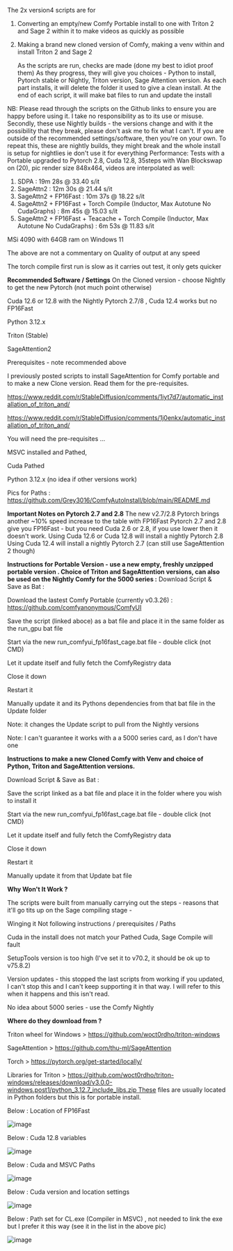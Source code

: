 The 2x version4 scripts are for 

1. Converting an empty/new Comfy Portable install to one with Triton 2 and Sage 2 within it to make videos as quickly as possible
2. Making a brand new cloned version of Comfy, making a venv within and install Triton 2 and Sage 2

   As the scripts are run, checks are made (done my best to idiot proof them)
   As they progress, they will give you choices - Python to install, Pytorch stable or Nightly, Triton version, Sage Attention version.
   As each part installs, it will delete the folder it used to give a clean install.
   At the end of each script, it will make bat files to run and update the install

NB: Please read through the scripts on the Github links to ensure you are happy before using it. I take no responsibility as to its use or misuse. Secondly, these use Nightly builds - the versions change and with it the possibility that they break, please don't ask me to fix what I can't. If you are outside of the recommended settings/software, then you're on your own.
To repeat this, these are nightly builds, they might break and the whole install is setup for nightlies ie don't use it for everything
Performance: Tests with a Portable upgraded to Pytorch 2.8, Cuda 12.8, 35steps with Wan Blockswap on (20), pic render size 848x464, videos are interpolated as well: 
1. SDPA :  19m 28s @ 33.40 s/it
2. SageAttn2 :  12m 30s @ 21.44 s/it
3. SageAttn2 + FP16Fast :  10m 37s @ 18.22 s/it
4. SageAttn2 + FP16Fast + Torch Compile (Inductor, Max Autotune No CudaGraphs) :  8m 45s @ 15.03 s/it
5. SageAttn2 + FP16Fast + Teacache + Torch Compile (Inductor, Max Autotune No CudaGraphs) : 6m 53s @ 11.83 s/it
   
MSi 4090 with 64GB ram on Windows 11

The above are not a commentary on Quality of output at any speed

The torch compile first run is slow as it carries out test, it only gets quicker

**Recommended Software / Settings**
On the Cloned version - choose Nightly to get the new Pytorch (not much point otherwise)

Cuda 12.6 or 12.8 with the Nightly Pytorch 2.7/8 , Cuda 12.4 works but no FP16Fast

Python 3.12.x

Triton (Stable)

SageAttention2

Prerequisites - note recommended above

I previously posted scripts to install SageAttention for Comfy portable and to make a new Clone version. Read them for the pre-requisites.

https://www.reddit.com/r/StableDiffusion/comments/1iyt7d7/automatic_installation_of_triton_and/

https://www.reddit.com/r/StableDiffusion/comments/1j0enkx/automatic_installation_of_triton_and/

You will need the pre-requisites ...

MSVC installed and Pathed,

Cuda Pathed

Python 3.12.x (no idea if other versions work)

Pics for Paths : https://github.com/Grey3016/ComfyAutoInstall/blob/main/README.md

**Important Notes on Pytorch 2.7 and 2.8**
The new v2.7/2.8 Pytorch brings another ~10% speed increase to the table with FP16Fast
Pytorch 2.7 and 2.8 give you FP16Fast - but you need Cuda 2.6 or 2.8, if you use lower then it doesn't work.
Using Cuda 12.6 or Cuda 12.8 will install a nightly Pytorch 2.8
Using Cuda 12.4 will install a nightly Pytorch 2.7 (can still use SageAttention 2 though)

**Instructions for Portable Version - use a new empty, freshly unzipped portable version . Choice of Triton and SageAttention versions, can also be used on the Nightly Comfy for the 5000 series :**
Download Script & Save as Bat :

Download the lastest Comfy Portable (currently v0.3.26) : https://github.com/comfyanonymous/ComfyUI

Save the script (linked aboce) as a bat file and place it in the same folder as the run_gpu bat file

Start via the new run_comfyui_fp16fast_cage.bat  file - double click (not CMD)

Let it update itself and fully fetch the ComfyRegistry data

Close it down

Restart it

Manually update it and its Pythons dependencies from that bat file in the Update folder

Note: it changes the Update script to pull from the Nightly versions

Note: I can't guarantee it works with a a 5000 series card, as I don't have one


**Instructions to make a new Cloned Comfy with Venv and choice of Python, Triton and SageAttention versions.**

Download Script & Save as Bat :

Save the script linked as a bat file and place it in the folder where you wish to install it

Start via the new run_comfyui_fp16fast_cage.bat  file - double click (not CMD)

Let it update itself and fully fetch the ComfyRegistry data

Close it down

Restart it

Manually update it from that Update bat file


**Why Won't It Work ?**

The scripts were built from manually carrying out the steps - reasons that it'll go tits up on the Sage compiling stage -

Winging it
Not following instructions / prerequisites / Paths

Cuda in the install does not match your Pathed Cuda, Sage Compile will fault

SetupTools version is too high (I've set it to v70.2, it should be ok up to v75.8.2)

Version updates - this stopped the last scripts from working if you updated, I can't stop this and I can't keep supporting it in that way. I will refer to this when it happens and this isn't read.

No idea about 5000 series - use the Comfy Nightly 


**Where do they download from ?**

Triton wheel for Windows > https://github.com/woct0rdho/triton-windows

SageAttention > https://github.com/thu-ml/SageAttention

Torch > https://pytorch.org/get-started/locally/

Libraries for Triton > https://github.com/woct0rdho/triton-windows/releases/download/v3.0.0-windows.post1/python_3.12.7_include_libs.zip These files are usually located in Python folders but this is for portable install.

Below : Location of FP16Fast

![image](https://github.com/user-attachments/assets/7c198e64-739f-4023-9eff-f74bd27eccda)

Below : Cuda 12.8 variables

![image](https://github.com/user-attachments/assets/69bf0c72-20cc-4c78-8671-7f81c701f205)

Below : Cuda and MSVC Paths 

![image](https://github.com/user-attachments/assets/6f024a4a-1db0-4f29-9bc6-2ba6eeb5ad11)

Below : Cuda version and location settings

![image](https://github.com/user-attachments/assets/b26e1c7a-991a-4bc1-9d7f-b3114d0badca)

Below : Path set for CL.exe (Compiler in MSVC) , not needed to link the exe but I prefer it this way (see it in the list in the above pic)

![image](https://github.com/user-attachments/assets/ad071e43-9d4d-40f7-ab4f-d9c2620e0d66)

